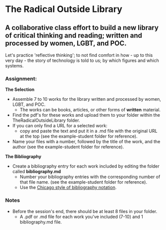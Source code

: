 # The Radical Outside Library

## A collaborative class effort to build a new library of critical thinking and reading; written and processed by women, LGBT, and POC.

Let's practice 'reflective thinking'; to not find comfort in how - up to this very day - the story of technology is told to us; by which figures and which systems.

### Assignment:

**The Selection**
- Assemble 7 to 10 works for the library written and processed by women, LGBT, and POC.
  - The works can be books, articles, or other forms of **written** material.
- Find the pdf's for these works and upload them to your folder within the TheRadicalOutsideLibrary folder.
- If you can only find a URL for a selected work:
  - copy and paste the text and put it in a .md file with the original URL at the top (see the example-student folder for reference).
- Name your files with a number, followed by the title of the work, and the author (see the example-student folder for reference).

**The Bibliography**
- Create a bibliography entry for each work included by editing the folder called **bibliography.md**
  - Number your bibliography entries with the corresponding number of that file name. (see the example-student folder for reference).
  - Use the [Chicago style of bibliography notation](http://www.chicagomanualofstyle.org/tools_citationguide/citation-guide-1.html).


### Notes
- Before the session's end, there should be at least 8 files in your folder.
  - A .pdf or .md file for each work you've included (7-10) and 1 bibliography.md file.
